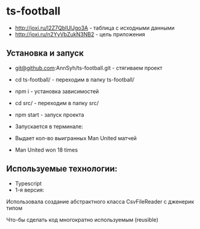 # ts-football

- http://joxi.ru/l2Z7QblUlJgo3A - таблица с исходными данными
- http://joxi.ru/n2YyVbZukN3NB2 - цель приложения

## Установка и запуск

- git@github.com:AnnSyh/ts-football.git - стягиваем проект
- cd ts-football/  - переходим в папку ts-football/
- npm i - установка зависимостей
- cd src/  - переходим в папку src/
- npm start - запуск проекта

- Запускается в терминале:
- Выдает кол-во выигранных Man United матчей
- Man United won 18 times


## Используемые технологии:
- Typescript
- 1-я версия:

 Использовала создание абстрактного класса CsvFileReader<T>  с дженерик типом <T>
 
 Что-бы сделать код многократно используемым (reusible)
